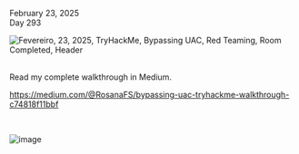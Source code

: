 February 23, 2025<br>
Day 293<br>

![Fevereiro, 23, 2025,   TryHackMe,  Bypassing UAC,  Red Teaming,  Room Completed, Header](https://github.com/user-attachments/assets/d29ef5e5-1e2a-4a29-8d9c-586a12757a92)

<br>
Read my complete walkthrough in Medium.

https://medium.com/@RosanaFS/bypassing-uac-tryhackme-walkthrough-c74818f11bbf

<br>

![image](https://github.com/user-attachments/assets/f815e9f9-e398-4b17-b16a-a2becb68ecdd)
